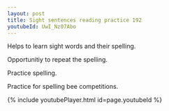 ```yaml
---
layout: post
title: Sight sentences reading practice 192
youtubeId: UwI_Nz07Abo
---
```

 
 
Helps to learn sight words and their spelling.

Opportunitiy to repeat the spelling. 

Practice spelling. 
 
Practice for spelling bee competitions. 
 
{% include youtubePlayer.html id=page.youtubeId %}
 
 
